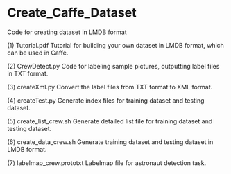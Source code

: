 # Create_Caffe_Dataset
Code for creating dataset in LMDB format

(1) Tutorial.pdf
Tutorial for building your own dataset in LMDB format, which can be used in Caffe.

(2) CrewDetect.py
Code for labeling sample pictures, outputting label files in TXT format. 

(3) createXml.py
Convert the label files from TXT format to XML format.

(4) createTest.py
Generate index files for training dataset and testing dataset.

(5) create_list_crew.sh
Generate detailed list file for training dataset and testing dataset.

(6) create_data_crew.sh
Generate training dataset and testing dataset in LMDB format.

(7) labelmap_crew.prototxt
Labelmap file for astronaut detection task.
